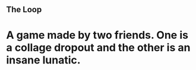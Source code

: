 ## The Loop
# A game made by two friends. One is a collage dropout and the other is an insane lunatic.

#
